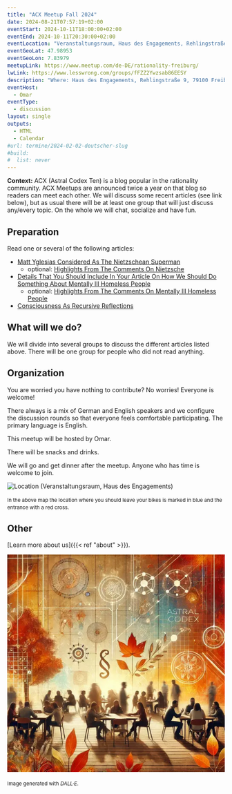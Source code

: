 ```yaml
---
title: "ACX Meetup Fall 2024"
date: 2024-08-21T07:57:19+02:00
eventStart: 2024-10-11T18:00:00+02:00
eventEnd: 2024-10-11T20:30:00+02:00
eventLocation: "Veranstaltungsraum, Haus des Engagements, Rehlingstraße 9, 79100 Freiburg"
eventGeoLat: 47.98953
eventGeoLon: 7.83979
meetupLink: https://www.meetup.com/de-DE/rationality-freiburg/
lwLink: https://www.lesswrong.com/groups/fFZZ2Ywzsab86EESY
description: "Where: Haus des Engagements, Rehlingstraße 9, 79100 Freiburg. When: Friday, October 11th 2024 at 18:00 hours CEST."
eventHost:
  - Omar
eventType:
  - discussion
layout: single
outputs:
  - HTML
  - Calendar
#url: termine/2024-02-02-deutscher-slug
#build:
#  list: never
---
```


**Context:** ACX (Astral Codex Ten) is a blog popular in the rationality community. ACX Meetups are announced twice a year on that blog so readers can meet each other. We will discuss some recent articles (see link below), but as usual there will be at least one group that will just discuss any/every topic. On the whole we will chat, socialize and have fun.

## Preparation

Read one or several of the following articles:

* [Matt Yglesias Considered As The Nietzschean Superman](https://www.astralcodexten.com/p/matt-yglesias-considered-as-the-nietzschean)
  * optional: [Highlights From The Comments On Nietzsche](https://www.astralcodexten.com/p/highlights-from-the-comments-on-nietzsche)
* [Details That You Should Include In Your Article On How We Should Do Something About Mentally Ill Homeless People](https://www.astralcodexten.com/p/details-that-you-should-include-in)
  * optional: [Highlights From The Comments On Mentally Ill Homeless People](https://www.astralcodexten.com/p/highlights-from-the-comments-on-mentally)
* [Consciousness As Recursive Reflections](https://www.astralcodexten.com/p/consciousness-as-recursive-reflections)


## What will we do?

We will divide into several groups to discuss the different articles listed
above. There will be one group for people who did not read anything.


## Organization

You are worried you have nothing to contribute? No worries! Everyone is
welcome!

There always is a mix of German and English speakers and we configure the
discussion rounds so that everyone feels comfortable participating. The primary
language is English.

This meetup will be hosted by Omar.

There will be snacks and drinks.

We will go and get dinner after the meetup. Anyone who has time is welcome to
join.

![Location (Veranstaltungsraum, Haus des Engagements)](/images/hde-new-building.png)

<small>In the above map the location where you should leave your bikes is marked
in blue and the entrance with a red cross.</small>


## Other

[Learn more about us]({{< ref "about" >}}).

![ACX meetup in spring](cover.webp "ACX meetup in spring")

<small>Image generated with _DALL·E_.</small>
